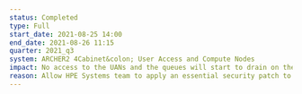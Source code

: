 ```yaml
---
status: Completed
type: Full
start_date: 2021-08-25 14:00
end_date: 2021-08-26 11:15
quarter: 2021_q3
system: ARCHER2 4Cabinet&colon; User Access and Compute Nodes
impact: No access to the UANs and the queues will start to drain on the compute nodes from Monday 23rd August at 1400
reason: Allow HPE Systems team to apply an essential security patch to the ARCHER2 4 cabinet system
---
```




